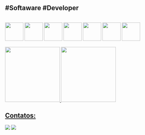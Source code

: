 ## #Softaware #Developer

<div style="display: inline_block"><br>
  <img src="https://cdn.jsdelivr.net/gh/devicons/devicon/icons/linux/linux-original.svg" width="60" height="60"/>
  <img src="https://cdn.jsdelivr.net/gh/devicons/devicon/icons/python/python-original.svg" width="60" height="60"/>
  <img src="https://cdn.jsdelivr.net/gh/devicons/devicon/icons/java/java-original.svg" width="60" height="60"/> 
  <img src="https://cdn.jsdelivr.net/gh/devicons/devicon/icons/spring/spring-original.svg" width="60" height="60"/>
  <img src="https://cdn.jsdelivr.net/gh/devicons/devicon/icons/docker/docker-original-wordmark.svg" width="60" height="60"/>
  <img src="https://cdn.jsdelivr.net/gh/devicons/devicon@latest/icons/kubernetes/kubernetes-original-wordmark.svg" width="60" height="60"/>
  <img src="https://cdn.jsdelivr.net/gh/devicons/devicon@latest/icons/react/react-original-wordmark.svg" width="60" height="60"/>
</div>
<br>
<div>
<a href="https://github.com/sskings">
<img height="180em" src="https://github-readme-stats.vercel.app/api/top-langs/?username=sskings&layout=compact&langs_count=7&theme=dracula"/>
<img height="180em" src="https://github-readme-stats.vercel.app/api?username=sskings&show_icons=true&theme=dracula&include_all_commits=true&count_private=true"/>
</div>

## Contatos:

<div>
<a href="https://www.instagram.com/sergio_s_kings/" target="_blank"><img src="https://img.shields.io/badge/-Instagram-%23E4405F?style=for-the-badge&logo=instagram&logoColor=white" target="_blank"></a>
<a href="https://www.linkedin.com/in/sskings/" target="_blank"><img src="https://img.shields.io/badge/-LinkedIn-%230077B5?style=for-the-badge&logo=linkedin&logoColor=white" target="_blank"></a>   
</div>

